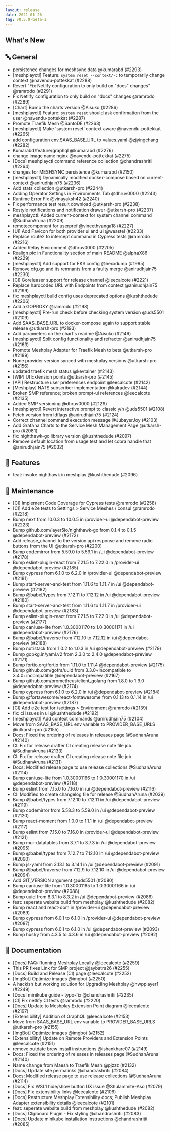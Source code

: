 ```yaml
---
layout: release
date: 2021-01-26
tag: v0.5.0-beta-1
---
```


## What's New

## 🔤 General
- persistence changes for meshsync data @kumarabd (#2293)
- [meshplayctl] Feature: `system reset --context/-c` to temporarily change context @navendu-pottekkat (#2288)
- Revert "Fix Netlify configuration to only build on "docs" changes" @ramrodo (#2291)
- Fix Netlify configuration to only build on "docs" changes @ramrodo (#2289)
- [Chart] Bump the charts version @Aisuko (#2286)
- [meshplayctl] Feature: `system reset` should ask confirmation from the user @navendu-pottekkat (#2287)
- Promote Traefik Mesh @SantoDE (#2263)
- [meshplayctl] Make 'system reset' context aware @navendu-pottekkat (#2265)
- add configuration env.SAAS_BASE_URL to values.yaml @zjyingchang (#2282)
- Kumarabd/feature/graphql @kumarabd (#2276)
- change image name nginx @navendu-pottekkat (#2275)
- [Docs] meshplayctl command reference collection @chandrashritii (#2264)
- changes for MESHSYNC persistence @kumarabd (#2150)
- [meshplayctl] Dynamically modified docker-compose based on current-context @anirudhjain75 (#2236)
- Add stats collection @utkarsh-pro (#2244)
- Adding Operator Settings in Environments Tab @dhruv0000 (#2243)
- Runtime Error Fix @vinayaksh42 (#2240)
- Fix performance test result download @utkarsh-pro (#2238)
- Restyle notifications and notification drawer @utkarsh-pro (#2237)
- meshplayctl: Added current-context for system channel command @SudhanAruna (#2209)
- remotecomponent for userpref @vineethvanga18 (#2227)
- [UI] Add Favicon for both provider ui and ui @weastel (#2233)
- Replace route2 to intercept command in Cypress tests @ramrodo (#2216)
- Added Relay Environment @dhruv0000 (#2205)
- Realign pic in Functionality section of main README @alphaX86 (#2229)
- [meshplayctl] Add support for EKS config @hexxdump (#1995)
- Remove cfg.go and its remnants from a faulty merge @anirudhjain75 (#2230)
- [CI] Goreleaser support for release channel @leecalcote (#2221)
- Replace hardcoded URL with Endpoints from context @anirudhjain75 (#2199)
- fix: meshplayctl build config uses deprecated options @kushthedude (#2206)
- Add a GOPROXY @ramrodo (#2198)
- [meshplayctl] Pre-run check before checking system version @uds5501 (#2109)
- Add SAAS_BASE_URL to docker-compose again to support stable release @utkarsh-pro (#2193)
- Add parameters on the chart's readme @Aisuko (#2146)
- [meshplayctl] Split config functionality and refractor @anirudhjain75 (#2163)
- Promote Meshplay Adapter for Traefik Mesh to beta @utkarsh-pro (#2189)
- None provider version synced with meshplay versions @utkarsh-pro (#2156)
- updated traefik mesh status @kevtainer (#2143)
- [WIP] UI Extension points @utkarsh-pro (#2145)
- [API] Restructure user preferences endpoint @leecalcote (#2142)
- [Meshplay] NATS subscriber implementation @kalradev (#2144)
- Broken SMP reference; broken prompt-ui references @leecalcote (#2135)
- Added SMP versioning @dhruv0000 (#2129)
- [meshplayctl] Revert interactive prompt to classic y/n @uds5501 (#2108)
- Fetch version from ldflags @anirudhjain75 (#2124)
- Correct channel command execution message @JubayerJoy (#2103)
- Add Grafana Charts to the Service Mesh Management Page @utkarsh-pro (#2081)
- fix: nighthawk-go library version @kushthedude (#2097)
- Remove default location from usage test and let cobra handle that @anirudhjain75 (#2032)

## 🚀 Features

- feat: invoke nighthawk in meshplay @kushthedude (#2096)

## 🧰 Maintenance

- [CI] Implement Code Coverage for Cypress tests @ramrodo (#2258)
- [CI] Add e2e tests to Settings > Service Meshes / consul @ramrodo (#2218)
- Bump next from 10.0.3 to 10.0.5 in /provider-ui @dependabot-preview (#2223)
- Bump github.com/layer5io/nighthawk-go from 0.1.4 to 0.1.5 @dependabot-preview (#2172)
- Add release_channel to the version api response and remove radio buttons from the UI @utkarsh-pro (#2200)
- Bump codemirror from 5.59.0 to 5.59.1 in /ui @dependabot-preview (#2178)
- Bump eslint-plugin-react from 7.21.5 to 7.22.0 in /provider-ui @dependabot-preview (#2185)
- Bump cypress from 6.1.0 to 6.2.0 in /provider-ui @dependabot-preview (#2181)
- Bump start-server-and-test from 1.11.6 to 1.11.7 in /ui @dependabot-preview (#2182)
- Bump @babel/types from 7.12.11 to 7.12.12 in /ui @dependabot-preview (#2180)
- Bump start-server-and-test from 1.11.6 to 1.11.7 in /provider-ui @dependabot-preview (#2183)
- Bump eslint-plugin-react from 7.21.5 to 7.22.0 in /ui @dependabot-preview (#2177)
- Bump caniuse-lite from 1.0.30001170 to 1.0.30001171 in /ui @dependabot-preview (#2176)
- Bump @babel/traverse from 7.12.10 to 7.12.12 in /ui @dependabot-preview (#2188)
- Bump notistack from 1.0.2 to 1.0.3 in /ui @dependabot-preview (#2179)
- Bump gopkg.in/yaml.v2 from 2.3.0 to 2.4.0 @dependabot-preview (#2171)
- Bump fortio.org/fortio from 1.11.0 to 1.11.4 @dependabot-preview (#2175)
- Bump github.com/gofrs/uuid from 3.3.0+incompatible to 3.4.0+incompatible @dependabot-preview (#2167)
- Bump github.com/prometheus/client_golang from 1.8.0 to 1.9.0 @dependabot-preview (#2174)
- Bump cypress from 6.1.0 to 6.2.0 in /ui @dependabot-preview (#2184)
- Bump @fortawesome/react-fontawesome from 0.1.13 to 0.1.14 in /ui @dependabot-preview (#2187)
- [CI] Add e2e test for /settings > Environment @ramrodo (#2139)
- fix: ci issues in ui @kushthedude (#2192)
- [meshplayctl] Add context commands @anirudhjain75 (#2104)
- Move from SAAS_BASE_URL env variable to PROVIDER_BASE_URLS @utkarsh-pro (#2155)
- Docs: Fixed the ordering of releases in releases page @SudhanAruna (#2140)
- CI: Fix for release drafter CI creating release note file job. @SudhanAruna (#2133)
- CI: Fix for release drafter CI creating release note file job. @SudhanAruna (#2131)
- Docs: Modified release page to use release collections @SudhanAruna (#2114)
- Bump caniuse-lite from 1.0.30001166 to 1.0.30001170 in /ui @dependabot-preview (#2118)
- Bump eslint from 7.15.0 to 7.16.0 in /ui @dependabot-preview (#2116)
- CI: Modified to create changelog file for release @SudhanAruna (#2039)
- Bump @babel/types from 7.12.10 to 7.12.11 in /ui @dependabot-preview (#2119)
- Bump codemirror from 5.58.3 to 5.59.0 in /ui @dependabot-preview (#2120)
- Bump react-moment from 1.0.0 to 1.1.1 in /ui @dependabot-preview (#2117)
- Bump eslint from 7.15.0 to 7.16.0 in /provider-ui @dependabot-preview (#2121)
- Bump mui-datatables from 3.7.1 to 3.7.3 in /ui @dependabot-preview (#2095)
- Bump @babel/types from 7.12.7 to 7.12.10 in /ui @dependabot-preview (#2090)
- Bump js-yaml from 3.13.1 to 3.14.1 in /ui @dependabot-preview (#2091)
- Bump @babel/traverse from 7.12.9 to 7.12.10 in /ui @dependabot-preview (#2094)
- Add GIT_VERSION argument @uds5501 (#2080)
- Bump caniuse-lite from 1.0.30001165 to 1.0.30001166 in /ui @dependabot-preview (#2088)
- Bump uuid from 8.3.1 to 8.3.2 in /ui @dependabot-preview (#2086)
- feat: seperate website build from meshplay @kushthedude (#2082)
- Bump react and react-dom in /provider-ui @dependabot-preview (#2089)
- Bump cypress from 6.0.1 to 6.1.0 in /provider-ui @dependabot-preview (#2087)
- Bump cypress from 6.0.1 to 6.1.0 in /ui @dependabot-preview (#2093)
- Bump husky from 4.3.5 to 4.3.6 in /ui @dependabot-preview (#2092)

## 📖 Documentation

- [Docs] FAQ: Running Meshplay Locally @leecalcote (#2259)
- This PR fixes Link for SMP project @jaybatra26 (#2255)
- [Docs] Build and Release (CI) page @leecalcote (#2252)
- [ImgBot] Optimize images @imgbot (#2250)
- A hackish but working solution for Upgrading Meshplay @hwpplayer1 (#2249)
- [Docs] minikube guide - typo-fix @chandrashritii (#2235)
- [CI] Fix netlify CI tests @ramrodo (#2220)
- [Docs] Update to Meshplay Extension Point diagram @leecalcote (#2197)
- [Extensibility] Addition of GraphQL @leecalcote (#2153)
- Move from SAAS_BASE_URL env variable to PROVIDER_BASE_URLS @utkarsh-pro (#2155)
- [ImgBot] Optimize images @imgbot (#2152)
- [Extensibility] Update on Remote Providers and Extension Points @leecalcote (#2151)
- remove outdate brew install instructions @ishankhare07 (#2149)
- Docs: Fixed the ordering of releases in releases page @SudhanAruna (#2140)
- Name change from Maesh to Traefik Mesh @pjzzz (#2132)
- [Docs] Update site permalinks @chandrashritii (#2084)
- Docs: Modified release page to use release collections @SudhanAruna (#2114)
- [Docs] Fix WSL1 hide/show button UX issue @Shulammite-Aso (#2079)
- [Docs] Fix extensibility links @leecalcote (#2106)
- [Docs] Restructure Meshplay Extensibility docs; Publish Meshplay Adapter extensibility details @leecalcote (#2101)
- feat: seperate website build from meshplay @kushthedude (#2082)
- [Docs] Clipboard Plugin - Fix styling @chandrashritii (#2083)
- [Docs] Update minikube installation instructions @chandrashritii (#2085)
